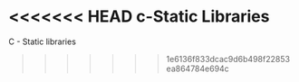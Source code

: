 <<<<<<< HEAD
c-Static Libraries
=======
C - Static libraries
>>>>>>> 1e6136f833dcac9d6b498f22853ea864784e694c
